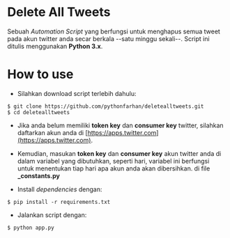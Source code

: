 # Delete All Tweets

Sebuah *Automation Script* yang berfungsi untuk menghapus
semua tweet pada akun twitter anda secar berkala --satu minggu sekali--. Script ini ditulis menggunakan 
**Python 3.x**.

# How to use
- Silahkan download script terlebih dahulu:
```
$ git clone https://github.com/pythonfarhan/deletealltweets.git
$ cd deletealltweets
```
- Jika anda belum memiliki **token key** dan **consumer key**
 twitter, silahkan daftarkan akun anda di [https://apps.twitter.com](https://apps.twitter.com).
 
 - Kemudian, masukan **token key** dan **consumer key**
 akun twitter anda di dalam variabel yang dibutuhkan, seperti
hari, variabel ini berfungsi untuk menentukan tiap hari
apa akun anda akan dibersihkan.
  di file **_constants.py**
 
 - Install *dependencies* dengan:
 ```
 $ pip install -r requirements.txt
 ```
 
 - Jalankan script dengan:
 ```
 $ python app.py
 ```